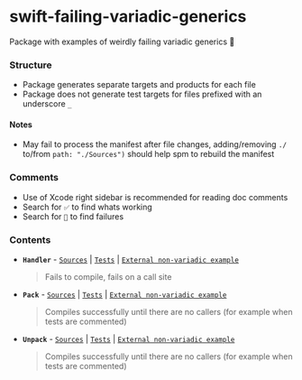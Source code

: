 # swift-failing-variadic-generics

Package with examples of weirdly failing variadic generics 🌚

### Structure
- Package generates separate targets and products for each file
- Package does not generate test targets for files prefixed with an underscore `_`

#### Notes

- May fail to process the manifest after file changes, adding/removing `./` to/from `path: "./Sources")` should help spm to rebuild the manifest

### Comments
- Use of Xcode right sidebar is recommended for reading doc comments
- Search for `✅` to find whats working
- Search for `🛑` to find failures

### Contents
- **`Handler`** - [`Sources`]("Sources/Handler.swift") | [`Tests`]("Tests/HandlerTests.swift") | [`External non-variadic example`](https://github.com/CaptureContext/swift-declarative-configuration/blob/main/Sources/FunctionalClosures/Handler.swift)

  > Fails to compile, fails on a call site
  
- **`Pack`** - [`Sources`]("Sources/Pack.swift") | [`Tests`]("Tests/PackTests.swift") | [`External non-variadic example`](https://github.com/CaptureContext/swift-prelude/blob/main/Sources/Prelude/Tuples/Pack.swift)
  
  > Compiles successfully until there are no callers (for example when tests are commented)
  
- **`Unpack`** - [`Sources`]("Sources/Unpack.swift") | [`Tests`]("Tests/UnpackTests.swift") | [`External non-variadic example`](https://github.com/CaptureContext/swift-prelude/blob/main/Sources/Prelude/Tuples/Pack.swift)
  
  > Compiles successfully until there are no callers (for example when tests are commented)

